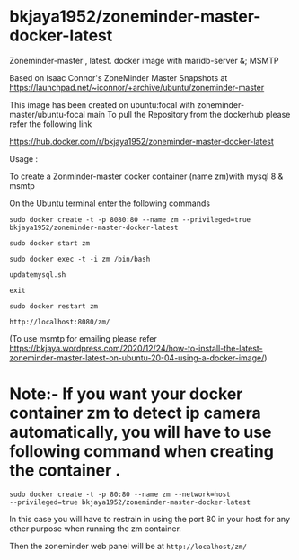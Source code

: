 # bkjaya1952/zoneminder-master-docker-latest
Zoneminder-master , latest. docker image with maridb-server &; MSMTP

Based on Isaac Connor's ZoneMinder Master Snapshots at https://launchpad.net/~iconnor/+archive/ubuntu/zoneminder-master


This image has been created on ubuntu:focal with zoneminder-master/ubuntu-focal main
To pull the Repository from the dockerhub
please refer the following link

https://hub.docker.com/r/bkjaya1952/zoneminder-master-docker-latest


Usage :

To create a Zonminder-master docker container (name zm)with mysql 8 & msmtp

On the Ubuntu terminal enter the following commands

<code>sudo docker create -t -p 8080:80 --name zm --privileged=true bkjaya1952/zoneminder-master-docker-latest</code>

<code>sudo docker start zm</code>

<code>sudo docker exec -t -i zm /bin/bash</code>

<code>updatemysql.sh </code>

<code>exit</code>

<code>sudo docker restart zm</code>

<code>http://localhost:8080/zm/</code>


(To use msmtp for emailing please refer https://bkjaya.wordpress.com/2020/12/24/how-to-install-the-latest-zoneminder-master-latest-on-ubuntu-20-04-using-a-docker-image/)



# Note:- If you want your docker container zm to detect ip camera automatically, you will have to use following command when creating the container .

<code>sudo docker create -t -p 80:80 --name zm --network=host --privileged=true bkjaya1952/zoneminder-master-docker-latest</code>

In this case you will have to restrain in using the port 80 in your host for any other purpose when running the zm container.

Then the zoneminder web panel will be at <code>http://localhost/zm/</code>


